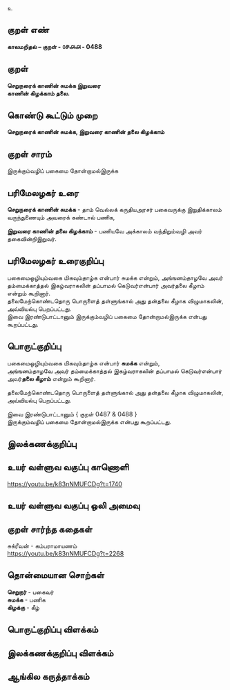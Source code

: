 உ

## குறள் எண் 

**காலமறிதல்  – குறள் - ௦௪௮௮ - 0488**  

## குறள் 

**செறுநரைக் காணின் சுமக்க இறுவரை  
காணின் கிழக்காம் தலை.**

## கொண்டு கூட்டும் முறை

**செறுநரைக் காணின் சுமக்க, இறுவரை காணின் தலை கிழக்காம்**

## குறள் சாரம் 

இருக்கும்வழிப் பகைமை தோன்றாமல்இருக்க  

## பரிமேலழகர் உரை

**செறுநரைக் காணின் சுமக்க** - தாம் வெல்லக் கருதியஅரசர் பகைவருக்கு இறுதிக்காலம் வருந்துணையும் அவரைக் கண்டால் பணிக,  

**இறுவரை காணின் தலை கிழக்காம்** - பணியவே அக்காலம் வந்திறும்வழி அவர் தகைவின்றிஇறுவர். 

## பரிமேலழகர் உரைகுறிப்பு   

பகைமைஒழியும்வகை மிகவும்தாழ்க என்பார் சுமக்க என்றும், அங்ஙனம்தாழவே அவர் தம்மைக்காத்தல் இகழ்வராகலின் தப்பாமல் கெடுவர்என்பார் அவர்தலை கீழாம் என்றும் கூறினார்.  
தலைமேற்கொண்டதொரு பொருளைத் தள்ளுங்கால் அது தன்தலை கீழாக விழுமாகலின், அவ்வியல்பு பெறப்பட்டது.  
இவை இரண்டுபாட்டானும் இருக்கும்வழிப் பகைமை தோன்றாமல்இருக்க என்பது கூறப்பட்டது.    

## பொருட்குறிப்பு 

பகைமைஒழியும்வகை மிகவும்தாழ்க என்பார் **சுமக்க** என்றும்,  
அங்ஙனம்தாழவே அவர் தம்மைக்காத்தல் இகழ்வராகலின் தப்பாமல் கெடுவர்என்பார் அவர்**தலை கீழாம்** என்றும் கூறினார்.  

தலைமேற்கொண்டதொரு பொருளைத் தள்ளுங்கால் அது தன்தலை கீழாக விழுமாகலின், அவ்வியல்பு பெறப்பட்டது.  

இவை இரண்டுபாட்டானும் { குறள் 0487 & 0488 }  
இருக்கும்வழிப் பகைமை தோன்றாமல்இருக்க என்பது கூறப்பட்டது.   

## இலக்கணக்குறிப்பு  


## உயர் வள்ளுவ வகுப்பு காணொளி

https://youtu.be/k83nNMUFCDg?t=1740

## உயர் வள்ளுவ வகுப்பு ஒலி அமைவு 

 
## குறள் சார்ந்த கதைகள்   

சுக்ரீவன் - கம்பராமாயணம்  
https://youtu.be/k83nNMUFCDg?t=2268

## தொன்மையான சொற்கள்

**செறுநர்** - பகைவர்   
**சுமக்க** - பணிக    
**கிழக்கு** - கீழ்

## பொருட்குறிப்பு விளக்கம்


## இலக்கணக்குறிப்பு விளக்கம்


## ஆங்கில கருத்தாக்கம் 


